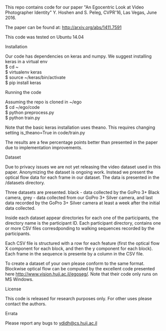 This repo contains code for our paper "An Egocentric Look at Video Photographer Identity" Y. Hoshen and S. Peleg, CVPR'16, Las Vegas, June 2016.

The paper can be found at: http://arxiv.org/abs/1411.7591

This code was tested on Ubuntu 14.04

Installation  

Our code has dependencies on keras and numpy. We suggest installing keras in a virtual env  
$ cd ~  
$ virtualenv keras  
$ source ~/keras/bin/activate  
$ pip install keras  

Running the code

Assuming the repo is cloned in ~/ego    
$ cd ~/ego/code  
$ python preprocess.py  
$ python train.py  

Note that the basic keras installation uses theano. This requires changing setting is_theano=True in code/train.py

The results are a few percentage points better than presented in the paper due to implementation improvements.

Dataset

Due to privacy issues we are not yet releasing the video dataset used in this paper. Anonymizing the dataset is ongoing work. Instead we present the optical flow data for each frame in our dataset. The data is presented in the /datasets directory.

Three datasets are presented. black - data collected by the GoPro 3+ Black camera, grey - data collected from our GoPro 3+ Silver camera, and last data recorded by the GoPro 3+ Silver camera at least a week after the initial data collected.

Inside each dataset appear directories for each one of the participants, the directory name is the participant ID. Each participant directory, contains one or more CSV files corresdponding to walking sequences recorded by the participants.

Each CSV file is structured with a row for each feature (first the optical flow X component for each block, and then the y component for each block). Each frame in the sequence is presente by a column in the CSV file.

To create a dataset of your own please conform to the same format. Blockwise optical flow can be computed by the excellent code presented here http://www.vision.huji.ac.il/egoseg/. Note that their code only runs on MS Windows. 

License

This code is released for research purposes only. For other uses please contact the authors.

Errata

Please report any bugs to ydidh@cs.huji.ac.il
